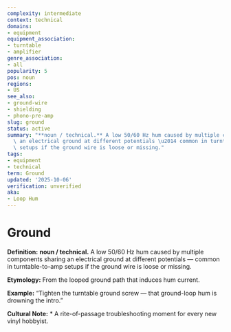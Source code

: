 ```yaml
---
complexity: intermediate
context: technical
domains:
- equipment
equipment_association:
- turntable
- amplifier
genre_association:
- all
popularity: 5
pos: noun
regions:
- US
see_also:
- ground-wire
- shielding
- phono-pre-amp
slug: ground
status: active
summary: "**noun / technical.** A low 50/60 Hz hum caused by multiple components sharing\
  \ an electrical ground at different potentials \u2014 common in turntable-to-amp\
  \ setups if the ground wire is loose or missing."
tags:
- equipment
- technical
term: Ground
updated: '2025-10-06'
verification: unverified
aka:
- Loop Hum
---
```


# Ground

**Definition:** **noun / technical.** A low 50/60 Hz hum caused by multiple components sharing an electrical ground at different potentials — common in turntable-to-amp setups if the ground wire is loose or missing.

**Etymology:** From the looped ground path that induces hum current.

**Example:** “Tighten the turntable ground screw — that ground-loop hum is drowning the intro.”

**Cultural Note:** * A rite-of-passage troubleshooting moment for every new vinyl hobbyist.

